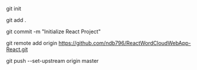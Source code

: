 git init

git add .

git commit -m "Initialize React Project"

git remote add origin https://github.com/ndb796/ReactWordCloudWebApp-React.git

git push --set-upstream origin master



